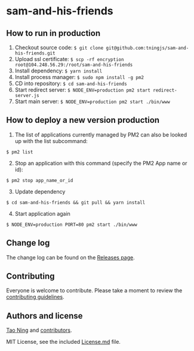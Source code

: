 # sam-and-his-friends

## How to run in production

1. Checkout source code: `$ git clone git@github.com:tningjs/sam-and-his-friends.git`
2. Upload ssl certificate: `$ scp -rf encryption root@104.248.56.29:/root/sam-and-his-friends`
3. Install dependency: `$ yarn install`
4. Install process manager: `$ sudo npm install -g pm2`
5. CD into repository: `$ cd sam-and-his-friends`
6. Start redirect server: `$ NODE_ENV=production pm2 start redirect-server.js`
7. Start main server: `$ NODE_ENV=production pm2 start ./bin/www`

## How to deploy a new version production

1. The list of applications currently managed by PM2 can also be looked up with the list subcommand:

`$ pm2 list`

2. Stop an application with this command (specify the PM2 App name or id):

`$ pm2 stop app_name_or_id`

3. Update dependency

`$ cd sam-and-his-friends && git pull && yarn install`

4. Start application again

`$ NODE_ENV=production PORT=80 pm2 start ./bin/www`

## Change log

The change log can be found on the [Releases page](https://github.com/tningjs/sam-and-his-friends/releases).

## Contributing

Everyone is welcome to contribute. Please take a moment to review the [contributing guidelines](Contributing.md).

## Authors and license

[Tao Ning](https://github.com/tningjs/sam-and-his-friends) and [contributors](https://github.com/tningjs/sam-and-his-friends/graphs/contributors).

MIT License, see the included [License.md](License.md) file.
